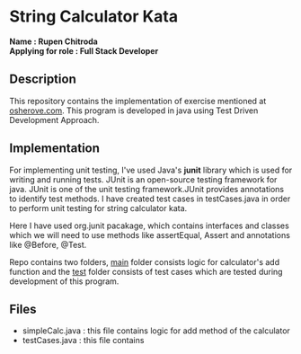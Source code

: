 # String Calculator Kata

**Name : Rupen Chitroda** <br/>
**Applying for role : Full Stack Developer**

## Description 
This repository contains the implementation of exercise mentioned at [osherove.com](https://osherove.com/tdd-kata-1). This program is developed in java using Test Driven Development Approach. 

## Implementation
For implementing unit testing, I've used Java's **junit** library which is used for writing and running tests. JUnit is an open-source testing framework for java. JUnit is one of the unit testing framework.JUnit provides annotations to identify test methods. I have created test cases in testCases.java in order to perform unit testing for string calculator kata.

Here I have used org.junit pacakage, which contains interfaces and classes which we will need to use methods like assertEqual, Assert and annotations like @Before, @Test.

Repo contains two folders, [main](main/java/) folder consists logic for calculator's add function and the [test](test/java) folder consists of test cases which are tested during development of this program.

## Files
- simpleCalc.java : this file contains logic for add method of the calculator
- testCases.java : this file contains 
